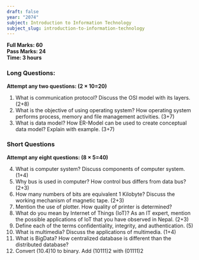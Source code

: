 ```yaml
---
draft: false
year: "2074"
subject: Introduction to Information Technology
subject_slug: introduction-to-information-technology
---
```


**Full Marks: 60**\
**Pass Marks: 24**\
**Time: 3 hours**

### Long Questions:

**Attempt any two questions: (2 × 10=20)**

1. What is communication protocol? Discuss the OSI model with its layers. (2+8)
2. What is the objective of using operating system? How operating system performs process,
   memory and file management activities. (3+7)
3. What is data model? How ER-Model can be used to create conceptual data model? Explain with
   example. (3+7)

### Short Questions

**Attempt any eight questions: (8 × 5=40)**

4. What is computer system? Discuss components of computer system. (1+4)
5. Why bus is used in computer? How control bus differs from data bus? (2+3)
6. How many numbers of bits are equivalent 1 Kilobyte? Discuss the working mechanism of magnetic tape. (2+3)
7. Mention the use of plotter. How quality of printer is determined?
8. What do you mean by Internet of Things (IoT)? As an IT expert, mention the possible applications of IoT
   that you have observed in Nepal. (2+3)
9. Define each of the terms confidentiality, integrity, and authentication. (5)
10. What is multimedia? Discuss the applications of multimedia. (1+4)
11. What is BigData? How centralized database is different than the distributed database?
12. Convert (10.4)10 to binary. Add (10111)2 with (01111)2
